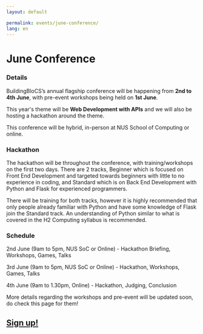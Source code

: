 ```yaml
---
layout: default

permalink: events/june-conference/
lang: en
---
```


# June Conference

### Details

BuildingBloCS’s annual flagship conference will be happening from **2nd to 4th June**, with pre-event workshops being held on **1st June**.

This year's theme will be **Web Development with APIs** and we will also be hosting a hackathon around the theme. 

This conference will be hybrid, in-person at NUS School of Computing or online.

### Hackathon

The hackathon will be throughout the conference, with training/workshops on the first two days. There are 2 tracks, Beginner which is focused on Front End Development and targeted towards beginners with little to no experience in coding, and Standard which is on Back End Development with Python and Flask for experienced programmers. 

There will be training for both tracks, however it is highly recommended that only people already familiar with Python and have some knowledge of Flask join the Standard track. An understanding of Python similar to what is covered in the H2 Computing syllabus is recommended.


### Schedule

2nd June (9am to 5pm, NUS SoC or Online) - Hackathon Briefing, Workshops, Games, Talks

3rd June (9am to 5pm, NUS SoC or Online) - Hackathon, Workshops, Games, Talks

4th June (9am to 1.30pm, Online) -  Hackathon, Judging, Conclusion

More details regarding the workshops and pre-event will be updated soon, do check this page for them!

## <a class="btn" href="https://forms.gle/nRpQHPDduMHhZ9f37">Sign up!</a>

